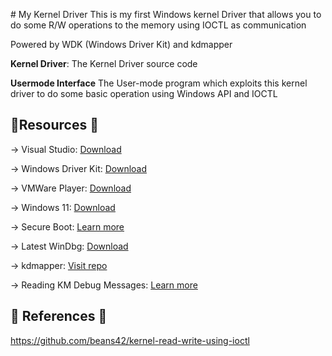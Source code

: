 ﻿﻿# My Kernel Driver
This is my first Windows kernel Driver that allows you to do some R/W operations to the memory using IOCTL as communication

Powered by WDK (Windows Driver Kit) and kdmapper

**Kernel Driver**: The Kernel Driver source code

**Usermode Interface** The User-mode program which exploits this kernel driver to do some basic operation using Windows API and IOCTL

## 📝Resources 📝

→ Visual Studio: [Download](https://visualstudio.microsoft.com/downloads/)

→ Windows Driver Kit: [Download](https://learn.microsoft.com/en-us/windows-hardware/drivers/download-the-wdk)

→ VMWare Player: [Download](https://www.vmware.com/products/workstation-player/workstation-player-evaluation.html)

→ Windows 11: [Download](https://www.microsoft.com/software-download/windows11)

→ Secure Boot: [Learn more](https://learn.microsoft.com/en-us/windows-hardware/manufacture/desktop/disabling-secure-boot?view=windows-11)

→ Latest WinDbg: [Download](https://learn.microsoft.com/en-us/windows-hardware/drivers/debugger/)

→ kdmapper: [Visit repo](https://github.com/TheCruZ/kdmapper)

→ Reading KM Debug Messages: [Learn more](https://learn.microsoft.com/en-us/windows-hardware/drivers/debugger/reading-and-filtering-debugging-messages)

## 👀 References 👀

https://github.com/beans42/kernel-read-write-using-ioctl
